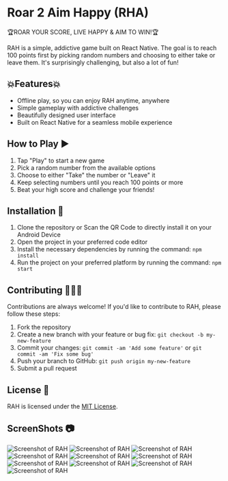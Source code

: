 # Roar 2 Aim Happy (RHA)

🏆ROAR YOUR SCORE, LIVE HAPPY & AIM TO WIN!🏆

RAH is a simple, addictive game built on React Native. The goal is to reach 100 points first by picking random numbers and choosing to either take or leave them. It's surprisingly challenging, but also a lot of fun!

## 💥Features💥

- Offline play, so you can enjoy RAH anytime, anywhere
- Simple gameplay with addictive challenges
- Beautifully designed user interface
- Built on React Native for a seamless mobile experience

## How to Play ▶️

1. Tap "Play" to start a new game
2. Pick a random number from the available options
3. Choose to either "Take" the number or "Leave" it
4. Keep selecting numbers until you reach 100 points or more
5. Beat your high score and challenge your friends!

## Installation 🥷

1. Clone the repository or Scan the QR Code to directly install it on your Android Device
2. Open the project in your preferred code editor
3. Install the necessary dependencies by running the command: `npm install`
4. Run the project on your preferred platform by running the command: `npm start`

## Contributing 👷🕵️‍♂️

Contributions are always welcome! If you'd like to contribute to RAH, please follow these steps:

1. Fork the repository
2. Create a new branch with your feature or bug fix: `git checkout -b my-new-feature`
3. Commit your changes: `git commit -am 'Add some feature'` or `git commit -am 'Fix some bug'`
4. Push your branch to GitHub: `git push origin my-new-feature`
5. Submit a pull request

## License 🪪

RAH is licensed under the [MIT License](LICENSE).

## ScreenShots 📷
![Screenshot of RAH](/screenshots/1.png "RAH Screenshot")
![Screenshot of RAH](/screenshots/2.png "RAH Screenshot")
![Screenshot of RAH](/screenshots/3.png "Welcome Screenshot")
![Screenshot of RAH](/screenshots/4.png "Help Screenshot")
![Screenshot of RAH](/screenshots/5.png "Menu Screenshot")
![Screenshot of RAH](/screenshots/6.png "About Screenshot")
![Screenshot of RAH](/screenshots/7.png "Player Screenshot")
![Screenshot of RAH](/screenshots/8.png "Player Screenshot")
![Screenshot of RAH](/screenshots/9.png "Game Screenshot")
![Screenshot of RAH](/screenshots/10.png "Winner Screenshot")
